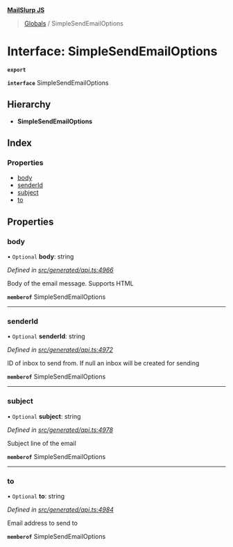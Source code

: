 **[MailSlurp JS](../README.md)**

> [Globals](../README.md) / SimpleSendEmailOptions

# Interface: SimpleSendEmailOptions

**`export`** 

**`interface`** SimpleSendEmailOptions

## Hierarchy

* **SimpleSendEmailOptions**

## Index

### Properties

* [body](simplesendemailoptions.md#body)
* [senderId](simplesendemailoptions.md#senderid)
* [subject](simplesendemailoptions.md#subject)
* [to](simplesendemailoptions.md#to)

## Properties

### body

• `Optional` **body**: string

*Defined in [src/generated/api.ts:4966](https://github.com/mailslurp/mailslurp-client/blob/eace919/src/generated/api.ts#L4966)*

Body of the email message. Supports HTML

**`memberof`** SimpleSendEmailOptions

___

### senderId

• `Optional` **senderId**: string

*Defined in [src/generated/api.ts:4972](https://github.com/mailslurp/mailslurp-client/blob/eace919/src/generated/api.ts#L4972)*

ID of inbox to send from. If null an inbox will be created for sending

**`memberof`** SimpleSendEmailOptions

___

### subject

• `Optional` **subject**: string

*Defined in [src/generated/api.ts:4978](https://github.com/mailslurp/mailslurp-client/blob/eace919/src/generated/api.ts#L4978)*

Subject line of the email

**`memberof`** SimpleSendEmailOptions

___

### to

• `Optional` **to**: string

*Defined in [src/generated/api.ts:4984](https://github.com/mailslurp/mailslurp-client/blob/eace919/src/generated/api.ts#L4984)*

Email address to send to

**`memberof`** SimpleSendEmailOptions
